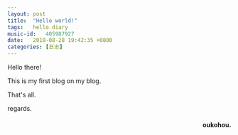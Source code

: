 ```yaml
---
layout: post
title:  "Hello world!"
tags:   hello diary
music-id:   405987927
date:   2018-08-28 19:42:35 +0800
categories: [日志] 
---
```

Hello there!

This is my first blog on my blog.

That's all.


 

regards.
<h4 align = "right">oukohou.</h4>

